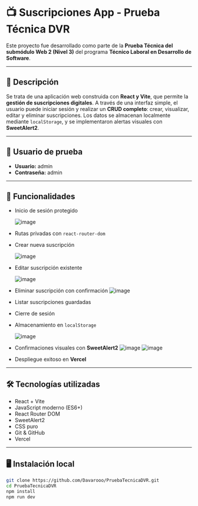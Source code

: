 # 📺 Suscripciones App - Prueba Técnica DVR

Este proyecto fue desarrollado como parte de la **Prueba Técnica del submódulo Web 2 (Nivel 3)** del programa **Técnico Laboral en Desarrollo de Software**.

---

## 🧾 Descripción

Se trata de una aplicación web construida con **React y Vite**, que permite la **gestión de suscripciones digitales**. A través de una interfaz simple, el usuario puede iniciar sesión y realizar un **CRUD completo**: crear, visualizar, editar y eliminar suscripciones. Los datos se almacenan localmente mediante `localStorage`, y se implementaron alertas visuales con **SweetAlert2**.

---

## 🔐 Usuario de prueba

- **Usuario:** admin  
- **Contraseña:** admin

---

## 🚀 Funcionalidades

- Inicio de sesión protegido

  ![image](https://github.com/user-attachments/assets/0a67cf70-1c99-4e1a-8030-b2dbe19352b5)

- Rutas privadas con `react-router-dom`
  
- Crear nueva suscripción
  
  ![image](https://github.com/user-attachments/assets/02a1eeaa-9754-43cc-956d-a707a7d30501)

- Editar suscripción existente
  
  ![image](https://github.com/user-attachments/assets/24886a75-925e-4329-8131-4b83372f795b)
  
- Eliminar suscripción con confirmación
  ![image](https://github.com/user-attachments/assets/0c574737-5110-4f82-8a6e-63f5a6fcb508)

- Listar suscripciones guardadas
- Cierre de sesión
- Almacenamiento en `localStorage`
  
  ![image](https://github.com/user-attachments/assets/c0519ebf-ad16-4f9b-abf9-6f30ac5ec301)

- Confirmaciones visuales con **SweetAlert2**
![image](https://github.com/user-attachments/assets/3a2e770f-4d11-4656-8a9b-93262dd8b6b1)
![image](https://github.com/user-attachments/assets/252dd8d8-bb55-4b11-b2c6-0d5f61b837b1)


- Despliegue exitoso en **Vercel**

---

## 🛠 Tecnologías utilizadas

- React + Vite
- JavaScript moderno (ES6+)
- React Router DOM
- SweetAlert2
- CSS puro
- Git & GitHub
- Vercel

---

## 🖥️ Instalación local

```bash
git clone https://github.com/Davarooo/PruebaTecnicaDVR.git
cd PruebaTecnicaDVR
npm install
npm run dev
